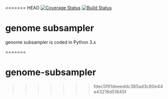 <<<<<<< HEAD
[![Coverage Status](https://coveralls.io/repos/github/biocore/genome-subsampler/badge.svg?branch=master)](https://coveralls.io/github/biocore/genome-subsampler?branch=master)
[![Build Status](https://travis-ci.org/biocore/genome-subsampler.svg?branch=master)](https://travis-ci.org/biocore/genome-subsampler)

# genome subsampler
genome subsampler is coded in Python 3.x

=======
# genome-subsampler
>>>>>>> fdec5f91deeeddc385ad3c80e44e43216d51845f
